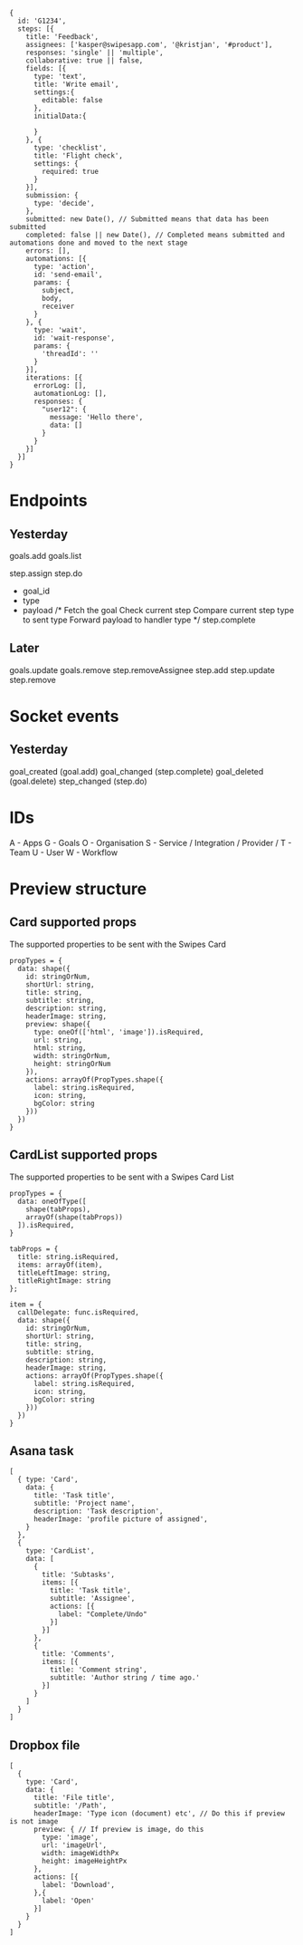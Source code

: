 ```
{
  id: 'G1234',
  steps: [{
    title: 'Feedback',
    assignees: ['kasper@swipesapp.com', '@kristjan', '#product'],
    responses: 'single' || 'multiple',
    collaborative: true || false,
    fields: [{
      type: 'text',
      title: 'Write email',
      settings:{
        editable: false
      },
      initialData:{

      }
    }, {
      type: 'checklist',
      title: 'Flight check',
      settings: {
        required: true
      }
    }],
    submission: {
      type: 'decide',
    },
    submitted: new Date(), // Submitted means that data has been submitted
    completed: false || new Date(), // Completed means submitted and automations done and moved to the next stage
    errors: [],
    automations: [{
      type: 'action',
      id: 'send-email',
      params: {
        subject,
        body,
        receiver
      }
    }, {
      type: 'wait',
      id: 'wait-response',
      params: {
        'threadId': ''
      }
    }],
    iterations: [{
      errorLog: [],
      automationLog: [],
      responses: {
        "user12": {
          message: 'Hello there',
          data: []
        }
      }
    }]
  }]
}
```



# Endpoints
## Yesterday
goals.add
goals.list


step.assign
step.do
- goal_id
- type
- payload
/*
Fetch the goal
Check current step
Compare current step type to sent type
Forward payload to handler type
*/
step.complete



## Later
goals.update
goals.remove
step.removeAssignee
step.add
step.update
step.remove


# Socket events
## Yesterday
goal_created (goal.add)
goal_changed (step.complete)
goal_deleted (goal.delete)
step_changed (step.do)

# IDs

A - Apps
G - Goals
O - Organisation
S - Service / Integration / Provider /
T - Team
U - User
W - Workflow

# Preview structure

## Card supported props
The supported properties to be sent with the Swipes Card
```
propTypes = {
  data: shape({
    id: stringOrNum,
    shortUrl: string,
    title: string,
    subtitle: string,
    description: string,
    headerImage: string,
    preview: shape({
      type: oneOf(['html', 'image']).isRequired,
      url: string,
      html: string,
      width: stringOrNum,
      height: stringOrNum
    }),
    actions: arrayOf(PropTypes.shape({
      label: string.isRequired,
      icon: string,
      bgColor: string
    }))
  })
}
```

## CardList supported props
The supported properties to be sent with a Swipes Card List
```
propTypes = {
  data: oneOfType([
    shape(tabProps),
    arrayOf(shape(tabProps))
  ]).isRequired,
}

tabProps = {
  title: string.isRequired,
  items: arrayOf(item),
  titleLeftImage: string,
  titleRightImage: string
};

item = {
  callDelegate: func.isRequired,
  data: shape({
    id: stringOrNum,
    shortUrl: string,
    title: string,
    subtitle: string,
    description: string,
    headerImage: string,
    actions: arrayOf(PropTypes.shape({
      label: string.isRequired,
      icon: string,
      bgColor: string
    }))
  })
}

```


## Asana task
```
[
  { type: 'Card',
    data: {
      title: 'Task title',
      subtitle: 'Project name',
      description: 'Task description',
      headerImage: 'profile picture of assigned',
    }
  },
  {
    type: 'CardList',
    data: [
      {
        title: 'Subtasks',
        items: [{
          title: 'Task title',
          subtitle: 'Assignee',
          actions: [{
            label: "Complete/Undo"
          }]
        }]
      },
      {
        title: 'Comments',
        items: [{
          title: 'Comment string',
          subtitle: 'Author string / time ago.'
        }]
      }
    ]
  }
]
```


## Dropbox file
```
[
  {
    type: 'Card',
    data: {
      title: 'File title',
      subtitle: '/Path',
      headerImage: 'Type icon (document) etc', // Do this if preview is not image
      preview: { // If preview is image, do this
        type: 'image',
        url: 'imageUrl',
        width: imageWidthPx
        height: imageHeightPx
      },
      actions: [{
        label: 'Download',
      },{
        label: 'Open'
      }]
    }
  }
]
```
